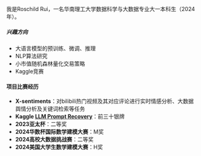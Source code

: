 我是Roschild Rui，一名华南理工大学数据科学与大数据专业大一本科生（2024年）。

##### 兴趣方向
- 大语言模型的预训练、微调、推理
- NLP算法研究
- 小市值随机森林量化交易策略
- Kaggle竞赛

#### 项目比赛经历
- **X-sentiments**：对bilibili热门视频及其对应评论进行实时情感分析、大数据舆情分析及关键词检索等任务
- **Kaggle [LLM Prompt Recovery](https://www.kaggle.com/competitions/llm-prompt-recovery)**：前三十银牌
- **2023亚太杯**：二等奖
- **2024华数杯国际数学建模大赛**：M奖
- **2024高校大数据挑战赛**：二等奖
- **2024美国大学生数学建模大赛**：H奖



